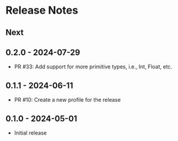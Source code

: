 # Release Notes

## Next

## 0.2.0 - 2024-07-29

* PR #33: Add support for more primitive types, i.e., Int, Float, etc.

## 0.1.1 - 2024-06-11

* PR #10: Create a new profile for the release

## 0.1.0 - 2024-05-01

* Initial release

